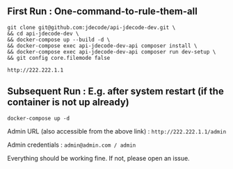 ## First Run : One-command-to-rule-them-all
```
git clone git@github.com:jdecode/api-jdecode-dev.git \
&& cd api-jdecode-dev \
&& docker-compose up --build -d \
&& docker-compose exec api-jdecode-dev-api composer install \
&& docker-compose exec api-jdecode-dev-api composer run dev-setup \
&& git config core.filemode false 
```

```
http://222.222.1.1
```

## Subsequent Run : E.g. after system restart (if the container is not up already)
```
docker-compose up -d
```


Admin URL (also accessible from the above link) : `http://222.222.1.1/admin`

Admin credentials : `admin@admin.com / admin`



Everything should be working fine. If not, please open an issue.


